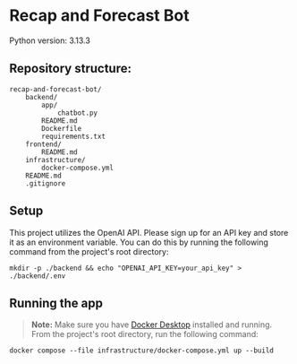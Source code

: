 # Recap and Forecast Bot

Python version: 3.13.3

## Repository structure:

```
recap-and-forecast-bot/
    backend/
        app/
            chatbot.py
        README.md
        Dockerfile
        requirements.txt
    frontend/
        README.md
    infrastructure/
        docker-compose.yml
    README.md
    .gitignore
```

## Setup

This project utilizes the OpenAI API. Please sign up for an API key and store it as an environment variable. You can do this by running the following command from the project's root directory:
```
mkdir -p ./backend && echo "OPENAI_API_KEY=your_api_key" > ./backend/.env
```

## Running the app

> **Note:** Make sure you have [Docker Desktop](https://www.docker.com/products/docker-desktop/) installed and running.
From the project's root directory, run the following command:
```
docker compose --file infrastructure/docker-compose.yml up --build
```

